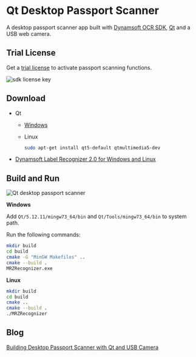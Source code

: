 # Qt Desktop Passport Scanner
A desktop passport scanner app built with [Dynamsoft OCR SDK](https://www.dynamsoft.com/label-recognition/overview/), [Qt](https://www.qt.io/) and a USB web camera.

## Trial License
Get a [trial license](https://www.dynamsoft.com/customer/license/trialLicense/?product=dcv&package=cross-platform) to activate passport scanning functions.

![sdk license key](https://www.dynamsoft.com/blog/wp-content/uploads/2021/09/passport-scanner-license-key.png)
 
## Download
- Qt
  - [Windows](https://www.qt.io/download)
  - Linux
    
    ```bash
    sudo apt-get install qt5-default qtmultimedia5-dev
    ```
    
- [Dynamsoft Label Recognizer 2.0 for Windows and Linux](https://www.dynamsoft.com/barcode-reader/downloads/)

## Build and Run

![Qt desktop passport scanner](https://www.dynamsoft.com/blog/wp-content/uploads/2021/09/passport-scanner-qt-mrz.png)

**Windows**

Add `Qt/5.12.11/mingw73_64/bin` and `Qt/Tools/mingw73_64/bin` to system path.

Run the following commands:

```bash
mkdir build
cd build
cmake -G "MinGW Makefiles" ..
cmake --build .
MRZRecognizer.exe
```

**Linux**

```bash
mkdir build
cd build
cmake ..
cmake --build .
./MRZRecognizer
```
 
## Blog
[Building Desktop Passport Scanner with Qt and USB Camera](https://www.dynamsoft.com/codepool/passport-scanner-qt-desktop-camera.html)
